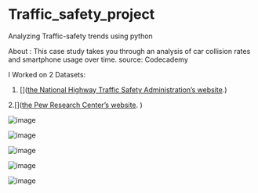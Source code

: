 # Traffic_safety_project
Analyzing Traffic-safety trends using python

About : This case study takes you through an analysis of car collision rates and smartphone usage over time. 
source: Codecademy

I Worked on 2 Datasets:  

1. []([the National Highway Traffic Safety Administration’s website](https://cdan.nhtsa.gov/query).)

2.[]([the Pew Research Center’s website](https://www.pewresearch.org/internet/fact-sheet/mobile/).
)


![image](https://github.com/maansiisp/Traffic_safety_project/assets/159099467/2b664624-d6da-484c-88f0-5909c2448748)

![image](https://github.com/maansiisp/Traffic_safety_project/assets/159099467/b61d7344-d6ba-4eb2-a072-f5ed7439569e)

![image](https://github.com/maansiisp/Traffic_safety_project/assets/159099467/d024c8db-60e7-4bbf-bb80-807c4969d4be)

![image](https://github.com/maansiisp/Traffic_safety_project/assets/159099467/86fe2f41-8579-44af-b164-5bf2acc75840)

![image](https://github.com/maansiisp/Traffic_safety_project/assets/159099467/cf896616-5cc8-4b95-8fc5-d9472411e8b9)

